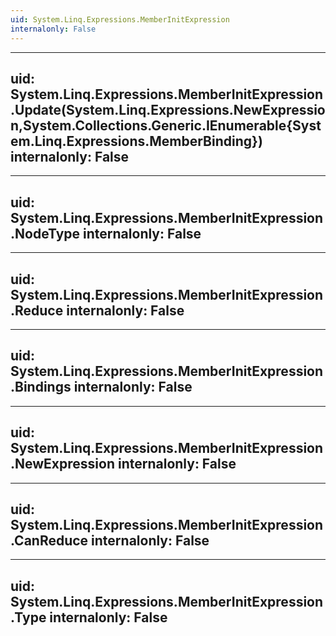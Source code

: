 ```yaml
---
uid: System.Linq.Expressions.MemberInitExpression
internalonly: False
---
```


---
uid: System.Linq.Expressions.MemberInitExpression.Update(System.Linq.Expressions.NewExpression,System.Collections.Generic.IEnumerable{System.Linq.Expressions.MemberBinding})
internalonly: False
---

---
uid: System.Linq.Expressions.MemberInitExpression.NodeType
internalonly: False
---

---
uid: System.Linq.Expressions.MemberInitExpression.Reduce
internalonly: False
---

---
uid: System.Linq.Expressions.MemberInitExpression.Bindings
internalonly: False
---

---
uid: System.Linq.Expressions.MemberInitExpression.NewExpression
internalonly: False
---

---
uid: System.Linq.Expressions.MemberInitExpression.CanReduce
internalonly: False
---

---
uid: System.Linq.Expressions.MemberInitExpression.Type
internalonly: False
---
